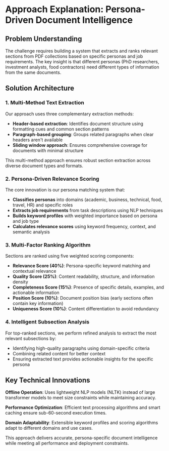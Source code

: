 # Approach Explanation: Persona-Driven Document Intelligence

## Problem Understanding

The challenge requires building a system that extracts and ranks relevant sections from PDF collections based on specific personas and job requirements. The key insight is that different personas (PhD researchers, investment analysts, food contractors) need different types of information from the same documents.

## Solution Architecture

### 1. Multi-Method Text Extraction
Our approach uses three complementary extraction methods:
- **Header-based extraction**: Identifies document structure using formatting cues and common section patterns
- **Paragraph-based grouping**: Groups related paragraphs when clear headers aren't available  
- **Sliding window approach**: Ensures comprehensive coverage for documents with minimal structure

This multi-method approach ensures robust section extraction across diverse document types and formats.

### 2. Persona-Driven Relevance Scoring

The core innovation is our persona matching system that:
- **Classifies personas** into domains (academic, business, technical, food, travel, HR) and specific roles
- **Extracts job requirements** from task descriptions using NLP techniques
- **Builds keyword profiles** with weighted importance based on persona and job type
- **Calculates relevance scores** using keyword frequency, context, and semantic analysis

### 3. Multi-Factor Ranking Algorithm

Sections are ranked using five weighted scoring components:
- **Relevance Score (40%)**: Persona-specific keyword matching and contextual relevance
- **Quality Score (25%)**: Content readability, structure, and information density
- **Completeness Score (15%)**: Presence of specific details, examples, and actionable information
- **Position Score (10%)**: Document position bias (early sections often contain key information)
- **Uniqueness Score (10%)**: Content differentiation to avoid redundancy

### 4. Intelligent Subsection Analysis

For top-ranked sections, we perform refined analysis to extract the most relevant subsections by:
- Identifying high-quality paragraphs using domain-specific criteria
- Combining related content for better context
- Ensuring extracted text provides actionable insights for the specific persona

## Key Technical Innovations

**Offline Operation**: Uses lightweight NLP models (NLTK) instead of large transformer models to meet size constraints while maintaining accuracy.

**Performance Optimization**: Efficient text processing algorithms and smart caching ensure sub-60-second execution times.

**Domain Adaptability**: Extensible keyword profiles and scoring algorithms adapt to different domains and use cases.

This approach delivers accurate, persona-specific document intelligence while meeting all performance and deployment constraints.
